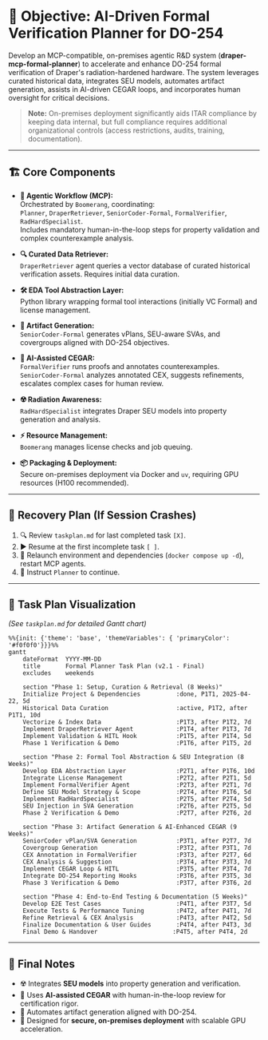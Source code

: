 # 🎯 Objective: AI-Driven Formal Verification Planner for DO-254

Develop an MCP-compatible, on-premises agentic R&D system (**draper-mcp-formal-planner**) to accelerate and enhance DO-254 formal verification of Draper's radiation-hardened hardware. The system leverages curated historical data, integrates SEU models, automates artifact generation, assists in AI-driven CEGAR loops, and incorporates human oversight for critical decisions.

> **Note:** On-premises deployment significantly aids ITAR compliance by keeping data internal, but full compliance requires additional organizational controls (access restrictions, audits, training, documentation).

---

## 🏗️ Core Components

- **🤖 Agentic Workflow (MCP):**  
  Orchestrated by `Boomerang`, coordinating:  
  `Planner`, `DraperRetriever`, `SeniorCoder-Formal`, `FormalVerifier`, `RadHardSpecialist`.  
  Includes mandatory human-in-the-loop steps for property validation and complex counterexample analysis.

- **🔍 Curated Data Retriever:**  
  `DraperRetriever` agent queries a vector database of curated historical verification assets. Requires initial data curation.

- **🛠️ EDA Tool Abstraction Layer:**  
  Python library wrapping formal tool interactions (initially VC Formal) and license management.

- **📄 Artifact Generation:**  
  `SeniorCoder-Formal` generates vPlans, SEU-aware SVAs, and covergroups aligned with DO-254 objectives.

- **🔄 AI-Assisted CEGAR:**  
  `FormalVerifier` runs proofs and annotates counterexamples.  
  `SeniorCoder-Formal` analyzes annotated CEX, suggests refinements, escalates complex cases for human review.

- **☢️ Radiation Awareness:**  
  `RadHardSpecialist` integrates Draper SEU models into property generation and analysis.

- **⚡ Resource Management:**  
  `Boomerang` manages license checks and job queuing.

- **📦 Packaging & Deployment:**  
  Secure on-premises deployment via Docker and `uv`, requiring GPU resources (H100 recommended).

---

## 🔄 Recovery Plan (If Session Crashes)

1. 🔍 Review `taskplan.md` for last completed task `[X]`.
2. ▶️ Resume at the first incomplete task `[ ]`.
3. 🚀 Relaunch environment and dependencies (`docker compose up -d`), restart MCP agents.
4. 📝 Instruct `Planner` to continue.

---

## 📅 Task Plan Visualization

*(See `taskplan.md` for detailed Gantt chart)*

```mermaid
%%{init: {'theme': 'base', 'themeVariables': { 'primaryColor': '#f0f0f0'}}}%%
gantt
    dateFormat  YYYY-MM-DD
    title       Formal Planner Task Plan (v2.1 - Final)
    excludes    weekends

    section "Phase 1: Setup, Curation & Retrieval (8 Weeks)"
    Initialize Project & Dependencies          :done, P1T1, 2025-04-22, 5d
    Historical Data Curation                   :active, P1T2, after P1T1, 10d
    Vectorize & Index Data                     :P1T3, after P1T2, 7d
    Implement DraperRetriever Agent            :P1T4, after P1T3, 7d
    Implement Validation & HITL Hook           :P1T5, after P1T4, 5d
    Phase 1 Verification & Demo                :P1T6, after P1T5, 2d

    section "Phase 2: Formal Tool Abstraction & SEU Integration (8 Weeks)"
    Develop EDA Abstraction Layer              :P2T1, after P1T6, 10d
    Integrate License Management               :P2T2, after P2T1, 5d
    Implement FormalVerifier Agent             :P2T3, after P2T1, 7d
    Define SEU Model Strategy & Scope          :P2T4, after P1T6, 5d
    Implement RadHardSpecialist                :P2T5, after P2T4, 5d
    SEU Injection in SVA Generation            :P2T6, after P2T5, 5d
    Phase 2 Verification & Demo                :P2T7, after P2T6, 2d

    section "Phase 3: Artifact Generation & AI-Enhanced CEGAR (9 Weeks)"
    SeniorCoder vPlan/SVA Generation           :P3T1, after P2T7, 7d
    Covergroup Generation                      :P3T2, after P3T1, 7d
    CEX Annotation in FormalVerifier           :P3T3, after P2T7, 6d
    CEX Analysis & Suggestion                  :P3T4, after P3T3, 7d
    Implement CEGAR Loop & HITL                :P3T5, after P3T4, 7d
    Integrate DO-254 Reporting Hooks           :P3T6, after P3T5, 3d
    Phase 3 Verification & Demo                :P3T7, after P3T6, 2d

    section "Phase 4: End-to-End Testing & Documentation (5 Weeks)"
    Develop E2E Test Cases                     :P4T1, after P3T7, 5d
    Execute Tests & Performance Tuning         :P4T2, after P4T1, 7d
    Refine Retrieval & CEX Analysis            :P4T3, after P4T2, 5d
    Finalize Documentation & User Guides       :P4T4, after P4T3, 3d
    Final Demo & Handover                     :P4T5, after P4T4, 2d
```

---

## 📝 Final Notes

- ☢️ Integrates **SEU models** into property generation and verification.
- 🔄 Uses **AI-assisted CEGAR** with human-in-the-loop review for certification rigor.
- 🤖 Automates artifact generation aligned with DO-254.
- 🏢 Designed for **secure, on-premises deployment** with scalable GPU acceleration.
